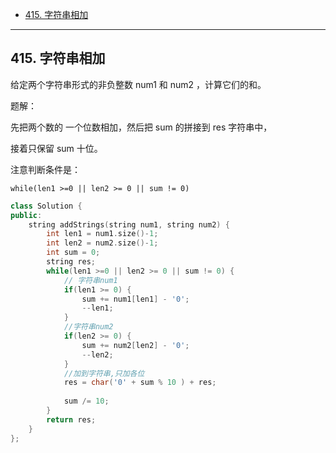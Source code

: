 
- [415. 字符串相加](#415-字符串相加)


---------

## 415. 字符串相加

给定两个字符串形式的非负整数 num1 和 num2 ，计算它们的和。

题解：

先把两个数的 一个位数相加，然后把 sum 的拼接到 res 字符串中，

接着只保留 sum 十位。

注意判断条件是：

`while(len1 >=0 || len2 >= 0 || sum != 0)`

```cpp
class Solution {
public:
    string addStrings(string num1, string num2) {
        int len1 = num1.size()-1;
        int len2 = num2.size()-1;
        int sum = 0;
        string res;
        while(len1 >=0 || len2 >= 0 || sum != 0) {
            // 字符串num1
            if(len1 >= 0) {
                sum += num1[len1] - '0';
                --len1;
            }
            //字符串num2
            if(len2 >= 0) {
                sum += num2[len2] - '0';
                --len2;
            }
            //加到字符串,只加各位
            res = char('0' + sum % 10 ) + res;
            
            sum /= 10;
        }
        return res;
    }
};
```

 
